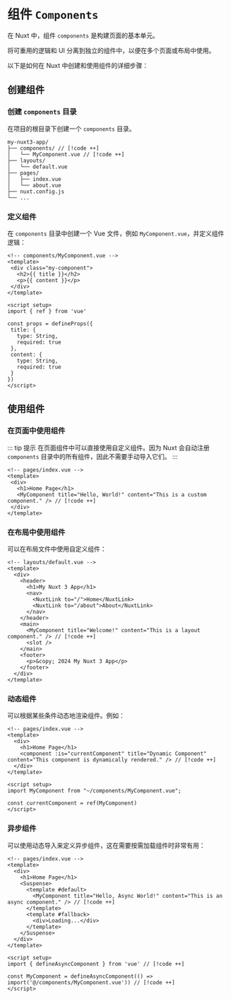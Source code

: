 # 组件 `Components`

在 Nuxt 中，组件 `components` 是构建页面的基本单元。

将可重用的逻辑和 UI 分离到独立的组件中，以便在多个页面或布局中使用。

以下是如何在 Nuxt 中创建和使用组件的详细步骤：

## 创建组件

### 创建 `components` 目录

在项目的根目录下创建一个 `components` 目录。

 ```
 my-nuxt3-app/
 ├── components/ // [!code ++]
 │   └── MyComponent.vue // [!code ++]
 ├── layouts/
 │   └── default.vue
 ├── pages/
 │   ├── index.vue
 │   └── about.vue
 ├── nuxt.config.js
 └── ...
 ```

### 定义组件

在 `components` 目录中创建一个 Vue 文件，例如 `MyComponent.vue`，并定义组件逻辑：

```vue
<!-- components/MyComponent.vue -->
<template>
 <div class="my-component">
   <h2>{{ title }}</h2>
   <p>{{ content }}</p>
 </div>
</template>

<script setup>
import { ref } from 'vue'

const props = defineProps({
 title: {
   type: String,
   required: true
 },
 content: {
   type: String,
   required: true
 }
})
</script>
```

## 使用组件

### 在页面中使用组件

::: tip 提示
在页面组件中可以直接使用自定义组件。因为 Nuxt 会自动注册 `components` 目录中的所有组件，因此不需要手动导入它们。
:::

```vue
<!-- pages/index.vue -->
<template>
 <div>
   <h1>Home Page</h1>
   <MyComponent title="Hello, World!" content="This is a custom component." /> // [!code ++]
 </div>
</template>
```

### 在布局中使用组件

可以在布局文件中使用自定义组件：

 ```vue
 <!-- layouts/default.vue -->
 <template>
   <div>
     <header>
       <h1>My Nuxt 3 App</h1>
       <nav>
         <NuxtLink to="/">Home</NuxtLink>
         <NuxtLink to="/about">About</NuxtLink>
       </nav>
     </header>
     <main>
       <MyComponent title="Welcome!" content="This is a layout component." /> // [!code ++]
       <slot />
     </main>
     <footer>
       <p>&copy; 2024 My Nuxt 3 App</p>
     </footer>
   </div>
 </template>
 ```

### 动态组件

可以根据某些条件动态地渲染组件。例如：

```vue
<!-- pages/index.vue -->
<template>
  <div>
    <h1>Home Page</h1>
    <component :is="currentComponent" title="Dynamic Component" content="This component is dynamically rendered." /> // [!code ++]
  </div>
</template>

<script setup>
import MyComponent from "~/components/MyComponent.vue";

const currentComponent = ref(MyComponent)
</script>
```

### 异步组件

可以使用动态导入来定义异步组件，这在需要按需加载组件时非常有用：

```vue
<!-- pages/index.vue -->
<template>
  <div>
    <h1>Home Page</h1>
    <Suspense>
      <template #default>
        <MyComponent title="Hello, Async World!" content="This is an async component." /> // [!code ++]
      </template>
      <template #fallback>
        <div>Loading...</div>
      </template>
    </Suspense>
  </div>
</template>

<script setup>
import { defineAsyncComponent } from 'vue' // [!code ++]

const MyComponent = defineAsyncComponent(() => import('@/components/MyComponent.vue')) // [!code ++]
</script>
```